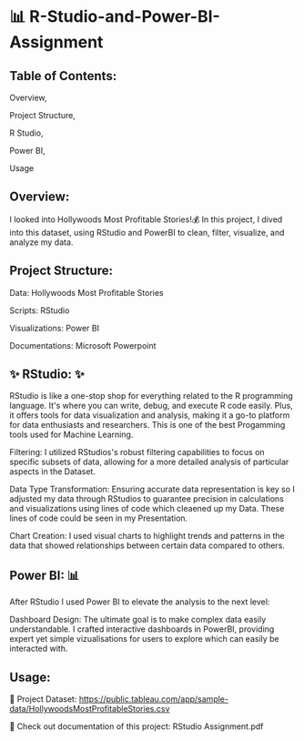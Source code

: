 #  **📊 R-Studio-and-Power-BI-Assignment**

## **Table of Contents:**

Overview,<p/>
Project Structure,<p/>
R Studio,<p/>
Power BI,<p/>
Usage<p/>

## **Overview:**

I looked into Hollywoods Most Profitable Stories!💰 In this project, I dived into this dataset, using RStudio and PowerBI to clean, filter, visualize, and analyze my data.

## **Project Structure:**

Data: Hollywoods Most Profitable Stories <p/>
Scripts: RStudio <p/>
Visualizations: Power BI <p/>
Documentations: Microsoft Powerpoint<p/>

## **✨ RStudio:** ✨


RStudio is like a one-stop shop for everything related to the R programming language. It's where you can write, debug, and execute R code easily. Plus, it offers tools for data visualization and analysis, making it a go-to platform for data enthusiasts and researchers. This is one of the best Progamming tools used for Machine Learning.

Filtering: I utilized RStudios's robust filtering capabilities to focus on specific subsets of data, allowing for a more detailed analysis of particular aspects in the Dataset.

Data Type Transformation: Ensuring accurate data representation is key so I adjusted my data through RStudios to guarantee precision in calculations and visualizations using lines of code which cleaened up my Data. These lines of code could be seen in my Presentation.

Chart Creation: I used visual charts to highlight trends and patterns in the data that showed relationships between certain data compared to others.


## **Power BI:** 📊

After RStudio I used Power BI to elevate the analysis to the next level:

Dashboard Design: The ultimate goal is to make complex data easily understandable. I crafted interactive dashboards in PowerBI, providing expert yet simple vizualisations for users to explore which can easily be interacted with.


## **Usage:**

📂 Project Dataset: https://public.tableau.com/app/sample-data/HollywoodsMostProfitableStories.csv

📖 Check out documentation of this project: RStudio Assignment.pdf
